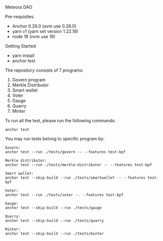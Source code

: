 Meteora DAO

Pre-requisites
- Anchor 0.26.0 (avm use 0.26.0)
- yarn v1 (yarn set version 1.22.18)
- node 18 (nvm use 18)

Getting Started
- yarn install
- anchor test

The repository consists of 7 programs:

1. Govern program
2. Merkle Distributor
3. Smart wallet
4. Voter
5. Gauge
6. Quarry
7. Minter

To run all the test, please run the following commands:

```
anchor test
```

You may run tests belong to specific program by:

```
Govern:
anchor test --run ./tests/govern -- --features test-bpf

Merkle distributor:
anchor test --run ./tests/merkle-distributor -- --features test-bpf

Smart wallet:
anchor test --skip-build --run ./tests/smartwallet -- --features test-bpf

Voter:
anchor test --run ./tests/voter -- --features test-bpf 

Gauge:
anchor test --skip-build --run ./tests/gauge

Quarry:
anchor test --skip-build --run ./tests/quarry

Minter:
anchor test --skip-build --run ./tests/minter

```
